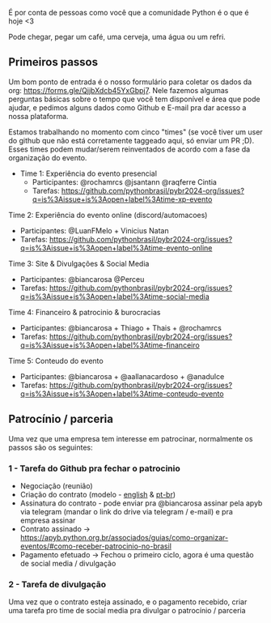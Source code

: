 
É por conta de pessoas como você que a comunidade Python é o que é hoje <3 

Pode chegar, pegar um café, uma cerveja, uma água ou um refri. 

## Primeiros passos

Um bom ponto de entrada é o nosso formulário para coletar os dados da org: https://forms.gle/QjjbXdcb45YxGbpj7.
Nele fazemos algumas perguntas básicas sobre o tempo que você tem disponível e área que pode ajudar, e pedimos alguns dados como Github e E-mail pra dar acesso a nossa plataforma.

Estamos trabalhando no momento com cinco "times" (se você tiver um user do github que não está corretamente taggeado aqui, só enviar um PR ;D). Esses times podem mudar/serem reinventados de acordo com a fase da organização do evento.

- Time 1: Experiência do evento presencial
  - Participantes: @rochamrcs @jsantann @raqferre Cintia
  - Tarefas: https://github.com/pythonbrasil/pybr2024-org/issues?q=is%3Aissue+is%3Aopen+label%3Atime-xp-evento

Time 2: Experiência do evento online (discord/automacoes)
  - Participantes: @LuanFMelo + Vinicius Natan
  - Tarefas: https://github.com/pythonbrasil/pybr2024-org/issues?q=is%3Aissue+is%3Aopen+label%3Atime-evento-online

Time 3: Site & Divulgações & Social Media
  - Participantes: @biancarosa @Perceu
  - Tarefas: https://github.com/pythonbrasil/pybr2024-org/issues?q=is%3Aissue+is%3Aopen+label%3Atime-social-media

Time 4: Financeiro & patrocinio & burocracias
  - Participantes: @biancarosa + Thiago + Thais + @rochamrcs
  - Tarefas: https://github.com/pythonbrasil/pybr2024-org/issues?q=is%3Aissue+is%3Aopen+label%3Atime-financeiro

Time 5: Conteudo do evento
  - Participantes: @biancarosa + @aallanacardoso + @anadulce
  - Tarefas: https://github.com/pythonbrasil/pybr2024-org/issues?q=is%3Aissue+is%3Aopen+label%3Atime-conteudo-evento



## Patrocínio / parceria

Uma vez que uma empresa tem interesse em patrocinar, normalmente os passos são os seguintes:

### 1 - Tarefa do Github pra fechar o patrocinio
- Negociação (reunião)
- Criação do contrato (modelo - [english](https://docs.google.com/document/d/1GVsS4P80fnpdgxq-Gvu-P7mQ3h16O49VPgmpeQqzXJI/edit) & [pt-br](https://docs.google.com/document/d/1eosN56AnBM8DcDZKUrxebeSQ5I7RpmYuLuFbZ_pOa9M/edit))
- Assinatura do contrato - pode enviar pra @biancarosa assinar pela apyb via telegram (mandar o link do drive via telegram / e-mail)  e pra empresa assinar
- Contrato assinado -> https://apyb.python.org.br/associados/guias/como-organizar-eventos/#como-receber-patrocinio-no-brasil
- Pagamento efetuado -> Fechou o primeiro ciclo, agora é uma questão de social media / divulgação

### 2 - Tarefa de divulgação

Uma vez que o contrato esteja assinado, e o pagamento recebido, criar uma tarefa pro time de social media pra divulgar o patrocínio / parceria
